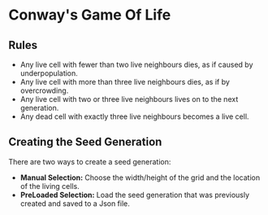 # Conway's Game Of Life

## Rules

- Any live cell with fewer than two live neighbours dies, as if caused by underpopulation.
- Any live cell with more than three live neighbours dies, as if by overcrowding.
- Any live cell with two or three live neighbours lives on to the next generation.
- Any dead cell with exactly three live neighbours becomes a live cell.

## Creating the Seed Generation

There are two ways to create a seed generation:
- **Manual Selection:** Choose the width/height of the grid and the location of the living cells.
- **PreLoaded Selection:** Load the seed generation that was previously created and saved to a Json file. 

